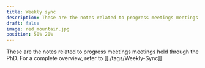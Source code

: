 ```yaml
---
title: Weekly sync
description: These are the notes related to progress meetings meetings held through the PhD
draft: false
image: red_mountain.jpg
position: 50% 20%
---
```


These are the notes related to progress meetings meetings held through the PhD.
For a complete overview, refer to [[./tags/Weekly-Sync]]
